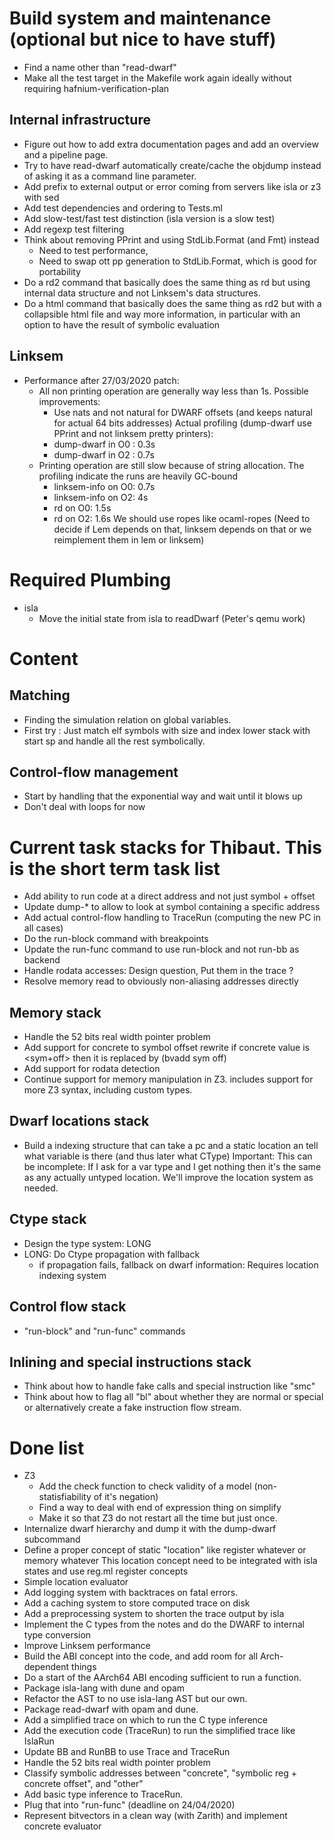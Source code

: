 # Build system and maintenance (optional but nice to have stuff)

 - Find a name other than "read-dwarf"
 - Make all the test target in the Makefile work again ideally without requiring
   hafnium-verification-plan

## Internal infrastructure

 - Figure out how to add extra documentation pages and add an overview and a pipeline page.
 - Try to have read-dwarf automatically create/cache the objdump instead
   of asking it as a command line parameter.
 - Add prefix to external output or error coming from servers like isla or z3 with sed
 - Add test dependencies and ordering to Tests.ml
 - Add slow-test/fast test distinction (isla version is a slow test)
 - Add regexp test filtering
 - Think about removing PPrint and using StdLib.Format (and Fmt) instead
   - Need to test performance,
   - Need to swap ott pp generation to StdLib.Format, which is good for portability
 - Do a rd2 command that basically does the same thing as rd but using internal data structure
   and not Linksem's data structures.
 - Do a html command that basically does the same thing as rd2 but with a collapsible
   html file and way more information, in particular with an option to have
   the result of symbolic evaluation

## Linksem

 - Performance after 27/03/2020 patch:
   - All non printing operation are generally way less than 1s. Possible improvements:
     - Use nats and not natural for DWARF offsets (and keeps natural for actual 64 bits addresses)
     Actual profiling (dump-dwarf use PPrint and not linksem pretty printers):
     - dump-dwarf in O0 : 0.3s
     - dump-dwarf in O2 : 0.7s
   - Printing operation are still slow because of string allocation.
     The profiling indicate the runs are heavily GC-bound
     - linksem-info on O0: 0.7s
     - linksem-info on O2: 4s
     - rd on O0: 1.5s
     - rd on O2: 1.6s
     We should use ropes like ocaml-ropes (Need to decide if Lem depends on that,
     linksem depends on that or we reimplement them in lem or linksem)

# Required Plumbing

 - isla
   - Move the initial state from isla to readDwarf (Peter's qemu work)

# Content

## Matching
 - Finding the simulation relation on global variables.
 - First try : Just match elf symbols with size and index lower stack with start sp
   and handle all the rest symbolically.

## Control-flow management
 - Start by handling that the exponential way and wait until it blows up
 - Don't deal with loops for now

# Current task stacks for Thibaut. This is the short term task list

 - Add ability to run code at a direct address and not just symbol + offset
 - Update dump-* to allow to look at symbol containing a specific address
 - Add actual control-flow handling to TraceRun (computing the new PC in all cases)
 - Do the run-block command with breakpoints
 - Update the run-func command to use run-block and not run-bb as backend
 - Handle rodata accesses: Design question, Put them in the trace ?
 - Resolve memory read to obviously non-aliasing addresses directly

## Memory stack

 - Handle the 52 bits real width pointer problem
 - Add support for concrete to symbol offset rewrite
   if concrete value is <sym+off> then it is replaced by (bvadd sym off)
 - Add support for rodata detection
 - Continue support for memory manipulation in Z3.
   includes support for more Z3 syntax, including custom types.

## Dwarf locations stack

 - Build a indexing structure that can take a pc and a static location an tell what variable
   is there (and thus later what CType)
   Important: This can be incomplete: If I ask for a var type and I get nothing then
   it's the same as any actually untyped location. We'll improve the location system as
   needed.

## Ctype stack

 - Design the type system: LONG
 - LONG: Do Ctype propagation with fallback
   - if propagation fails, fallback on dwarf information: Requires location indexing system

## Control flow stack

 - "run-block" and "run-func" commands

## Inlining and special instructions stack

 - Think about how to handle fake calls and special instruction like "smc"
 - Think about how to flag all "bl" about whether they are normal or special or alternatively create a fake instruction flow stream.

# Done list

 - Z3
   - Add the check function to check validity of a model (non-statisfiability of it's negation)
   - Find a way to deal with end of expression thing on simplify
   - Make it so that Z3 do not restart all the time but just once.
 - Internalize dwarf hierarchy and dump it with the dump-dwarf subcommand
 - Define a proper concept of static "location" like register whatever or memory whatever
   This location concept need to be integrated with isla states and use reg.ml register concepts
 - Simple location evaluator
 - Add logging system with backtraces on fatal errors.
 - Add a caching system to store computed trace on disk
 - Add a preprocessing system to shorten the trace output by isla
 - Implement the C types from the notes and do the DWARF to internal type conversion
 - Improve Linksem performance
 - Build the ABI concept into the code, and add room for all Arch-dependent things
 - Do a start of the AArch64 ABI encoding sufficient to run a function.
 - Package isla-lang with dune and opam
 - Refactor the AST to no use isla-lang AST but our own.
 - Package read-dwarf with opam and dune.
 - Add a simplified trace on which to run the C type inference
 - Add the execution code (TraceRun) to run the simplified trace like IslaRun
 - Update BB and RunBB to use Trace and TraceRun
 - Handle the 52 bits real width pointer problem
 - Classify symbolic addresses between "concrete", "symbolic reg + concrete offset", and "other"
 - Add basic type inference to TraceRun.
 - Plug that into "run-func" (deadline on 24/04/2020)
 - Represent bitvectors in a clean way (with Zarith) and implement concrete evaluator
